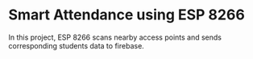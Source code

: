 # Smart Attendance using ESP 8266
 In this project, ESP 8266 scans nearby access points and sends corresponding students data to firebase.
